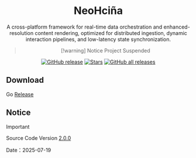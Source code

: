 <h1 align="center">NeoHciña</h1>

<p align="center">A cross-platform framework for real-time data orchestration and enhanced-resolution content rendering, optimized for distributed ingestion, dynamic interaction pipelines, and low-latency state synchronization.</p>

<div align="center">

>[!warning] Notice
>Project Suspended

[![GitHub release](https://img.shields.io/github/v/release/Sle2p/AniCh)](https://github.com/Enthalpiex/NeoHcina/releases/latest)
[![Stars](https://img.shields.io/github/stars/Sle2p/AniCh)](https://github.com/Enthalpiex/NeoHcina/stargazers)
[![GitHub all releases](https://img.shields.io/github/downloads/Sle2p/AniCh/total)](https://github.com/Enthalpiex/NeoHcina/releases/latest)

</div>


## Download

Go [Release](https://github.com/Enthalpiex/NeoHcina/releases/latest) 

## Notice

> [!IMPORTANT]
> Source Code Version [2.0.0](https://github.com/Enthalpiex/NeoHcina)
>
> Date：2025-07-19
